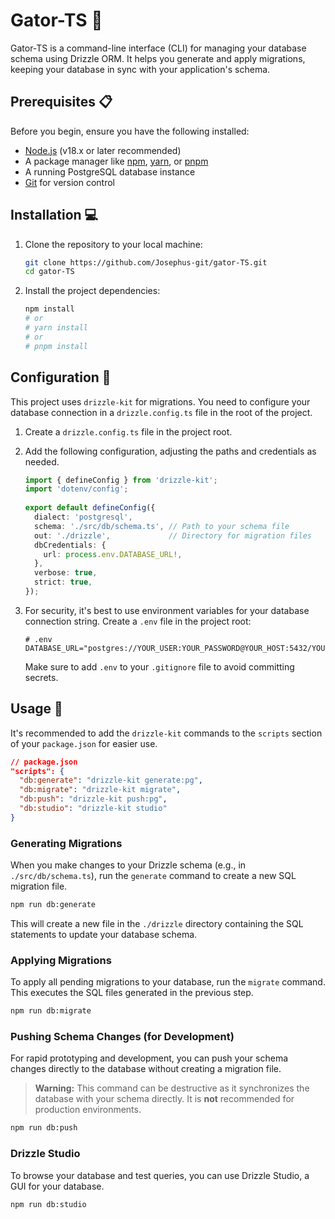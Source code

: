 # Gator-TS 🐊
 
 Gator-TS is a command-line interface (CLI) for managing your database schema using Drizzle ORM. It helps you generate and apply migrations, keeping your database in sync with your application's schema.
 
 ## Prerequisites 📋
 
 Before you begin, ensure you have the following installed:
 
 *   [Node.js](https://nodejs.org/) (v18.x or later recommended)
 *   A package manager like [npm](https://www.npmjs.com/), [yarn](https://yarnpkg.com/), or [pnpm](https://pnpm.io/)
 *   A running PostgreSQL database instance
 *   [Git](https://git-scm.com/) for version control
 
 ## Installation 💻
 
 1.  Clone the repository to your local machine:
     ```bash
     git clone https://github.com/Josephus-git/gator-TS.git
     cd gator-TS
     ```
 
 2.  Install the project dependencies:
     ```bash
     npm install
     # or
     # yarn install
     # or
     # pnpm install
     ```
 
 ## Configuration 🔧
 
 This project uses `drizzle-kit` for migrations. You need to configure your database connection in a `drizzle.config.ts` file in the root of the project.
 
 1.  Create a `drizzle.config.ts` file in the project root.
 2.  Add the following configuration, adjusting the paths and credentials as needed.
 
     ```typescript
     import { defineConfig } from 'drizzle-kit';
     import 'dotenv/config';
 
     export default defineConfig({
       dialect: 'postgresql',
       schema: './src/db/schema.ts', // Path to your schema file
       out: './drizzle',             // Directory for migration files
       dbCredentials: {
         url: process.env.DATABASE_URL!,
       },
       verbose: true,
       strict: true,
     });
     ```
 
 3.  For security, it's best to use environment variables for your database connection string. Create a `.env` file in the project root:
 
     ```
     # .env
     DATABASE_URL="postgres://YOUR_USER:YOUR_PASSWORD@YOUR_HOST:5432/YOUR_DATABASE"
     ```
 
     Make sure to add `.env` to your `.gitignore` file to avoid committing secrets.
 
 ## Usage 🚀
 
 It's recommended to add the `drizzle-kit` commands to the `scripts` section of your `package.json` for easier use.
 
 ```json
 // package.json
 "scripts": {
   "db:generate": "drizzle-kit generate:pg",
   "db:migrate": "drizzle-kit migrate",
   "db:push": "drizzle-kit push:pg",
   "db:studio": "drizzle-kit studio"
 }
 ```
 
 ### Generating Migrations
 
 When you make changes to your Drizzle schema (e.g., in `./src/db/schema.ts`), run the `generate` command to create a new SQL migration file.
 
 ```bash
 npm run db:generate
 ```
 
 This will create a new file in the `./drizzle` directory containing the SQL statements to update your database schema.
 
 ### Applying Migrations
 
 To apply all pending migrations to your database, run the `migrate` command. This executes the SQL files generated in the previous step.
 
 ```bash
 npm run db:migrate
 ```
 
 ### Pushing Schema Changes (for Development)
 
 For rapid prototyping and development, you can push your schema changes directly to the database without creating a migration file.
 
 > **Warning:** This command can be destructive as it synchronizes the database with your schema directly. It is **not** recommended for production environments.
 
 ```bash
 npm run db:push
 ```
 
 ### Drizzle Studio
 
 To browse your database and test queries, you can use Drizzle Studio, a GUI for your database.
 
 ```bash
 npm run db:studio
 ```
